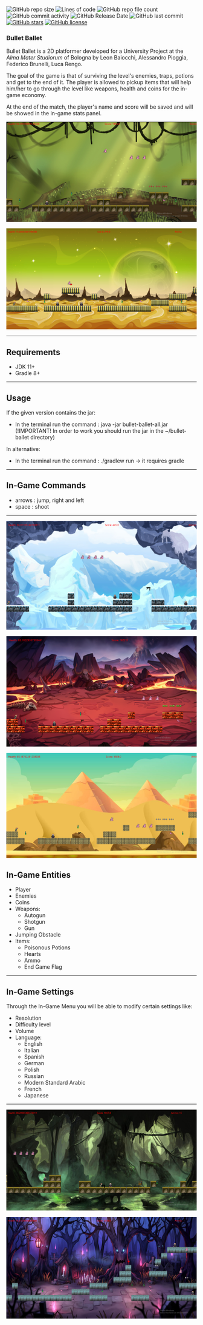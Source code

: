 
![GitHub repo size](https://img.shields.io/github/repo-size/Pensilina14/bullet-ballet?style=flat-square)
![Lines of code](https://img.shields.io/tokei/lines/github/Pensilina14/bullet-ballet?style=flat-square)
![GitHub repo file count](https://img.shields.io/github/directory-file-count/Pensilina14/bullet-ballet?style=flat-square)
![GitHub commit activity](https://img.shields.io/github/commit-activity/y/Pensilina14/bullet-ballet?style=flat-square)
![GitHub Release Date](https://img.shields.io/github/release-date/Pensilina14/bullet-ballet?style=flat-square)
![GitHub last commit](https://img.shields.io/github/last-commit/Pensilina14/bullet-ballet?style=flat-square)
[![GitHub stars](https://img.shields.io/github/stars/Pensilina14/bullet-ballet?style=flat-square)](https://github.com/Pensilina14/bullet-ballet/stargazers)
[![GitHub license](https://img.shields.io/github/license/Pensilina14/bullet-ballet?style=flat-square)](https://github.com/Pensilina14/bullet-ballet)

### Bullet Ballet

Bullet Ballet is a 2D platformer developed for a University Project at the _Alma Mater Studiorum_ of Bologna by
	Leon Baiocchi, Alessandro Pioggia, Federico Brunelli, Luca Rengo.

The goal of the game is that of surviving the level's enemies, traps, potions and get to the end of it.
The player is allowed to pickup items that will help him/her to go through the level like weapons, health and coins for the in-game economy.

At the end of the match, the player's name and score will be saved and will be showed in the in-game stats panel.

<!-- TODO: add an image of the game -->
![Screenshot](Documentation/screens/bullet_ballet_screen0.png)

![Screenshot](Documentation/screens/bullet_ballet_screen1.png)
<hr/>

## Requirements

- JDK 11+
- Gradle 8+

<hr/>

## Usage

If the given version contains the jar:

- In the terminal run the command : java -jar bullet-ballet-all.jar (!IMPORTANT! In order to work you should run the jar in the ~/bullet-ballet directory)

In alternative:

- In the terminal run the command : ./gradlew run -> it requires gradle

<hr/>

## In-Game Commands

- arrows : jump, right and left
- space : shoot

<hr/>

![Screenshot](Documentation/screens/bullet_ballet_screen4.PNG)

![Screenshot](Documentation/screens/bullet_ballet_screen5.PNG)

![Screenshot](Documentation/screens/bullet_ballet_screen6.PNG)

## In-Game Entities
- Player
- Enemies
- Coins
- Weapons:
  - Autogun
  - Shotgun
  - Gun
- Jumping Obstacle
- Items:
  - Poisonous Potions 
  - Hearts
  - Ammo
  - End Game Flag

<hr/>

## In-Game Settings

Through the In-Game Menu you will be able to modify certain settings like:

- Resolution
- Difficulty level
- Volume
- Language:
    - English
    - Italian
    - Spanish
    - German
    - Polish
    - Russian
    - Modern Standard Arabic
    - French
    - Japanese

<hr/>

![Screenshot](Documentation/screens/bullet_ballet_screen2.png)

![Screenshot](Documentation/screens/bullet_ballet_screen3.png)
